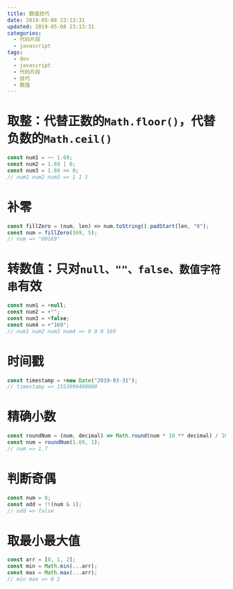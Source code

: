 ```yaml
---
title: 数值技巧
date: 2019-05-08 23:13:31
updated: 2019-05-08 23:13:31
categories:
  - 代码片段
  - javascript
tags:
  - dev
  - javascript
  - 代码片段
  - 技巧
  - 数值
---
```




# 取整：代替正数的`Math.floor()`，代替负数的`Math.ceil()`

```js
const num1 = ~~ 1.69;
const num2 = 1.69 | 0;
const num3 = 1.69 >> 0;
// num1 num2 num3 => 1 1 1
```



# 补零

```js
const fillZero = (num, len) => num.toString().padStart(len, "0");
const num = fillZero(169, 5);
// num => "00169"
```



# 转数值：只对`null、""、false、数值字符串`有效

```js
const num1 = +null;
const num2 = +"";
const num3 = +false;
const num4 = +"169";
// num1 num2 num3 num4 => 0 0 0 169
```



# 时间戳

```js
const timestamp = +new Date("2019-03-31");
// timestamp => 1553990400000
```



# 精确小数

```js
const roundNum = (num, decimal) => Math.round(num * 10 ** decimal) / 10 ** decimal;
const num = roundNum(1.69, 1);
// num => 1.7
```



# 判断奇偶

```js
const num = 0;
const odd = !!(num & 1);
// odd => false
```



# 取最小最大值

```js
const arr = [0, 1, 2];
const min = Math.min(...arr);
const max = Math.max(...arr);
// min max => 0 2
```

